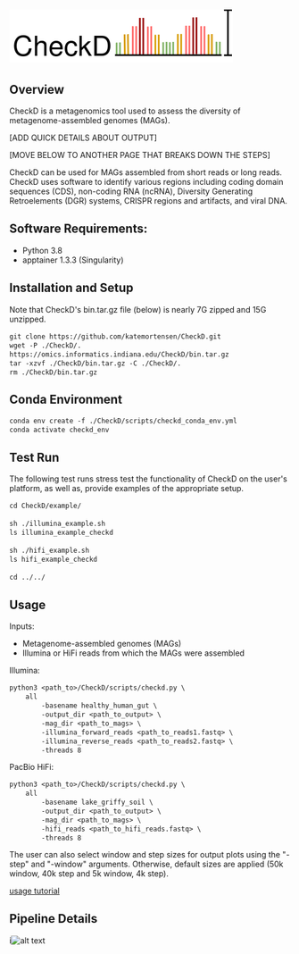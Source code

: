 # ![Logo](./diagrams/checkD_logo.drawio.png) 


## Overview

CheckD is a metagenomics tool used to assess the diversity of metagenome-assembled genomes (MAGs).

[ADD QUICK DETAILS ABOUT OUTPUT]

[MOVE BELOW TO ANOTHER PAGE THAT BREAKS DOWN THE STEPS]

 CheckD can be used for MAGs assembled from short reads or long reads. CheckD uses software to identify various regions including coding domain sequences (CDS), non-coding RNA (ncRNA), Diversity Generating Retroelements (DGR) systems, CRISPR regions and artifacts, and viral DNA. 

## Software Requirements: 
- Python 3.8 
- apptainer 1.3.3 (Singularity)


## Installation and Setup 

Note that CheckD's bin.tar.gz file (below) is nearly 7G zipped and 15G unzipped.

```
git clone https://github.com/katemortensen/CheckD.git
wget -P ./CheckD/. https://omics.informatics.indiana.edu/CheckD/bin.tar.gz
tar -xzvf ./CheckD/bin.tar.gz -C ./CheckD/.
rm ./CheckD/bin.tar.gz
```
## Conda Environment

```
conda env create -f ./CheckD/scripts/checkd_conda_env.yml 
conda activate checkd_env
```

## Test Run

The following test runs stress test the functionality of CheckD on the user's platform, as well as, provide examples of the appropriate setup.

```
cd CheckD/example/

sh ./illumina_example.sh
ls illumina_example_checkd

sh ./hifi_example.sh
ls hifi_example_checkd

cd ../../ 
```

## Usage

Inputs:
- Metagenome-assembled genomes (MAGs)
- Illumina or HiFi reads from which the MAGs were assembled


Illumina:

```
python3 <path_to>/CheckD/scripts/checkd.py \
	all
        -basename healthy_human_gut \
        -output_dir <path_to_output> \
        -mag_dir <path_to_mags> \
        -illumina_forward_reads <path_to_reads1.fastq> \
        -illumina_reverse_reads <path_to_reads2.fastq> \
        -threads 8
```

PacBio HiFi:

```
python3 <path_to>/CheckD/scripts/checkd.py \
	all
        -basename lake_griffy_soil \
        -output_dir <path_to_output> \
        -mag_dir <path_to_mags> \
        -hifi_reads <path_to_hifi_reads.fastq> \
        -threads 8
```

The user can also select window and step sizes for output plots using the "-step" and "-window" arguments. Otherwise, default sizes are applied (50k window, 40k step and 5k window, 4k step).


[usage tutorial](https://github.com/katemortensen/CheckD/USAGE_TUTORIAL.md)

## Pipeline Details

i![alt text](https://github.com/katemortensen/Hypervariable-region-aware-co-assembly-of-metagenomes/blob/9f18217452eb15362cc46c4c5fc05f9e9709498e/images/repeat_guided_spacer_disc_20220510-Page-1.drawio.png)
